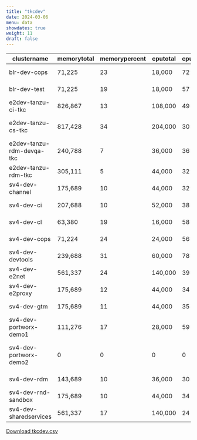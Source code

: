 ```yaml
---
title: "tkcdev"
date: 2024-03-06
menu: data
showdates: true
weight: 11
draft: false
---
```

<!--more-->
| clustername               | memorytotal | memorypercent | cputotal | cpupercent | nodecount | health       | message                                           |
| ------------------------- | ----------- | ------------- | -------- | ---------- | --------- | ------------ | ------------------------------------------------- |
| blr-dev-cops              |      71,225 |            23 |   18,000 |         72 |         6 | HEALTHY      | Cluster is healthy                                |
| blr-dev-test              |      71,225 |            19 |   18,000 |         57 |         6 | HEALTHY      | Cluster is healthy                                |
| e2dev-tanzu-ci-tkc        |     826,867 |            13 |  108,000 |         49 |         9 | HEALTHY      | Cluster is healthy                                |
| e2dev-tanzu-cs-tkc        |     817,428 |            34 |  204,000 |         30 |        27 | WARNING      | 1 node is in WARNING state.                       |
| e2dev-tanzu-rdm-devqa-tkc |     240,788 |             7 |   36,000 |         36 |         6 | HEALTHY      | Cluster is healthy                                |
| e2dev-tanzu-rdm-tkc       |     305,111 |             5 |   44,000 |         32 |         7 | HEALTHY      | Cluster is healthy                                |
| sv4-dev-channel           |     175,689 |            10 |   44,000 |         32 |         7 | HEALTHY      | Cluster is healthy                                |
| sv4-dev-ci                |     207,688 |            10 |   52,000 |         38 |         8 | HEALTHY      | Cluster is healthy                                |
| sv4-dev-cl                |      63,380 |            19 |   16,000 |         58 |         5 | HEALTHY      | Cluster is healthy                                |
| sv4-dev-cops              |      71,224 |            24 |   24,000 |         56 |         6 | HEALTHY      | Cluster is healthy                                |
| sv4-dev-devtools          |     239,688 |            31 |   60,000 |         78 |         9 | HEALTHY      | Cluster is healthy                                |
| sv4-dev-e2net             |     561,337 |            24 |  140,000 |         39 |        11 | HEALTHY      | Cluster is healthy                                |
| sv4-dev-e2proxy           |     175,689 |            12 |   44,000 |         34 |         7 | HEALTHY      | Cluster is healthy                                |
| sv4-dev-gtm               |     175,689 |            11 |   44,000 |         35 |         7 | HEALTHY      | Cluster is healthy                                |
| sv4-dev-portworx-demo1    |     111,276 |            17 |   28,000 |         59 |         7 | HEALTHY      | Cluster is healthy                                |
| sv4-dev-portworx-demo2    |           0 |             0 |        0 |          0 |         7 | DISCONNECTED | Disconnected. Last heartbeat 2024-02-27T08:07:27Z |
| sv4-dev-rdm               |     143,689 |            10 |   36,000 |         30 |         6 | HEALTHY      | Cluster is healthy                                |
| sv4-dev-rnd-sandbox       |     175,689 |            10 |   44,000 |         34 |         7 | HEALTHY      | Cluster is healthy                                |
| sv4-dev-sharedservices    |     561,337 |            17 |  140,000 |         24 |        11 | HEALTHY      | Cluster is healthy                                |
[Download tkcdev.csv](/csv/tkcdev.csv)
